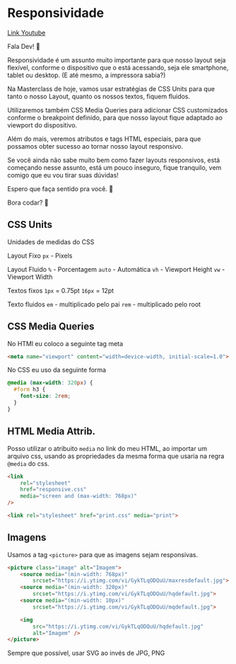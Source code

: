# Responsividade 
[Link Youtube](https://www.youtube.com/watch?v=H91DhKPjhPk)

Fala Dev! 💜

Responsividade é um assunto muito importante para que nosso layout seja flexível, conforme o dispositivo que o está acessando, seja ele smartphone, tablet ou desktop. (E até mesmo, a impressora sabia?)

Na Masterclass de hoje, vamos usar estratégias de CSS Units para que tanto o nosso Layout, quanto os nossos textos, fiquem fluidos. 

Utilizaremos também CSS Media Queries para adicionar CSS customizados conforme o breakpoint definido, para que nosso layout fique adaptado ao viewport do dispositivo. 

Além do mais, veremos atributos e tags HTML especiais, para que possamos obter sucesso ao tornar nosso layout responsivo.

Se você ainda não sabe muito bem como fazer layouts responsivos, está começando nesse assunto, está um pouco inseguro, fique tranquilo, vem comigo que eu vou tirar suas dúvidas!

Espero que faça sentido pra você. 🥰

Bora codar? 🚀 

## CSS Units

Unidades de medidas do CSS

Layout Fixo
`px` - Pixels

Layout Fluido
`%` - Porcentagem
`auto` - Automática
`vh` - Viewport Height
`vw` - Viewport Width

Textos fixos
`1px` = 0.75pt
`16px` = 12pt

Texto fluidos
`em` - multiplicado pelo pai 
`rem` - multiplicado pelo root

## CSS Media Queries 

No HTMl eu coloco a seguinte tag meta

```html
<meta name="viewport" content="width=device-width, initial-scale=1.0">
```

No CSS eu uso da seguinte forma

```css
@media (max-width: 320px) {
  #form h3 {
    font-size: 2rem;
  }
}
```

## HTML Media Attrib.

Posso utilizar o atribuito `media` no link do meu HTML, ao importar um arquivo css, usando as propriedades da mesma forma que usaria na regra `@media` do css.

```html
<link 
    rel="stylesheet"
    href="responsive.css" 
    media="screen and (max-width: 768px)"
/>

<link rel="stylesheet" href="print.css" media="print">
```

## Imagens

Usamos a tag `<picture>` para que as imagens sejam responsivas.

```html
<picture class="image" alt="Imagem">
    <source media="(min-width: 768px)" 
        srcset="https://i.ytimg.com/vi/GykTLqODQuU/maxresdefault.jpg">
    <source media="(min-width: 320px)" 
        srcset="https://i.ytimg.com/vi/GykTLqODQuU/hqdefault.jpg">
    <source media="(min-width: 10px)" 
        srcset="https://i.ytimg.com/vi/GykTLqODQuU/mqdefault.jpg">

    <img 
        src="https://i.ytimg.com/vi/GykTLqODQuU/hqdefault.jpg" 
        alt="Imagem" />
</picture>
```

Sempre que possível, usar SVG ao invés de JPG, PNG
